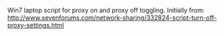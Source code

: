 Win7 laptop script for proxy on and proxy off toggling. Initially from: http://www.sevenforums.com/network-sharing/332824-script-turn-off-proxy-settings.html 
